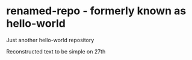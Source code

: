 # renamed-repo - formerly known as hello-world
Just another hello-world repository


Reconstructed text to be simple on 27th

